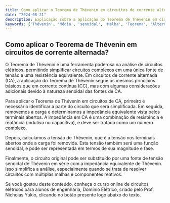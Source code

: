```yaml
---
title: Como aplicar o Teorema de Thévenin em circuitos de corrente alternada?
date: "2024-08-21"
description: Explicação sobre a aplicação do Teorema de Thévenin em circuitos de corrente alternada.
keywords: ['Thévenin', 'Média', 'senoidal', 'Malha', 'Teorema', 'Alternada', 'Resolvido']
---
```


## Como aplicar o Teorema de Thévenin em circuitos de corrente alternada?

O Teorema de Thévenin é uma ferramenta poderosa na análise de circuitos elétricos, permitindo simplificar circuitos complexos em uma única fonte de tensão e uma resistência equivalente. Em circuitos de corrente alternada (CA), a aplicação do Teorema de Thévenin segue os mesmos princípios básicos que em corrente contínua (CC), mas com algumas considerações adicionais devido à natureza senoidal das fontes de CA.

Para aplicar o Teorema de Thévenin em circuitos de CA, primeiro é necessário identificar a parte do circuito que será simplificada. Em seguida, removemos a carga e determinamos a impedância equivalente vista pelos terminais abertos. A impedância em CA é uma combinação de resistência e reatância (indutiva ou capacitiva), e deve ser tratada como um número complexo.

Depois, calculamos a tensão de Thévenin, que é a tensão nos terminais abertos onde a carga foi removida. Esta tensão também será uma função senoidal, e pode ser representada em termos de sua magnitude e fase.

Finalmente, o circuito original pode ser substituído por uma fonte de tensão senoidal de Thévenin em série com a impedância equivalente de Thévenin. Isso simplifica a análise, especialmente quando se trata de resolver circuitos com múltiplas malhas e componentes reativos.

Se você gostou deste conteúdo, conheça o curso online de circuitos elétricos para alunos de engenharia, Domínio Elétrico, criado pelo Prof. Nicholas Yukio, clicando no botão presente logo abaixo do texto.